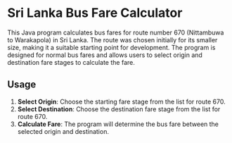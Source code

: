 # Sri Lanka Bus Fare Calculator

This Java program calculates bus fares for route number 670 (Nittambuwa to Warakapola) in Sri Lanka. The route was chosen initially for its smaller size, making it a suitable starting point for development. The program is designed for normal bus fares and allows users to select origin and destination fare stages to calculate the fare.

## Usage

1. **Select Origin**: Choose the starting fare stage from the list for route 670.
2. **Select Destination**: Choose the destination fare stage from the list for route 670.
3. **Calculate Fare**: The program will determine the bus fare between the selected origin and destination.
